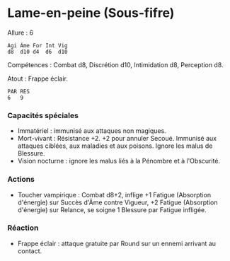 # Lame-en-peine (Sous-fifre)

Allure : 6

	Agi	Âme	For	Int	Vig
	d8	d10	d4	d6	d10

Compétences : Combat d8, Discrétion d10, Intimidation d8, Perception d8.

Atout : Frappe éclair.

	PAR	RES
	6	9

### Capacités spéciales
- Immatériel : immunisé aux attaques non magiques.
- Mort-vivant : Résistance +2. +2 pour annuler Secoué. Immunisé aux attaques ciblées, aux maladies et aux poisons. Ignore les malus de Blessure.
- Vision nocturne : ignore les malus liés à la Pénombre et à l'Obscurité.

### Actions
- Toucher vampirique : Combat d8+2, inflige +1 Fatigue (Absorption d'énergie) sur Succès d'Âme contre Vigueur, +2 Fatigue (Absorption d'énergie) sur Relance, se soigne 1 Blessure par Fatigue infligée.

### Réaction
- Frappe éclair : attaque gratuite par Round sur un ennemi arrivant au contact.
